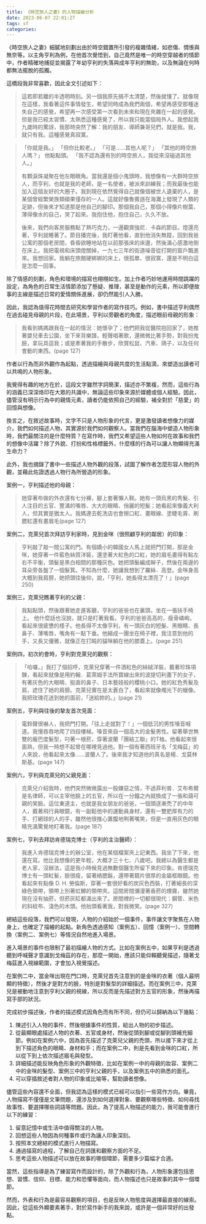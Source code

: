 ```yaml
---
title: 《時空旅人之妻》的人物描繪分析
date: 2023-06-07 22:01:27
tags: sf
categories:
---
```

《時空旅人之妻》細膩地刻劃出由於時空錯置所引發的複雜情緒，如悲傷、惆悵與無奈等。以主角亨利為例，在他首次覺悟到，自己竟然是唯一的時空穿越者的情節中，作者精確地捕捉並揭露了年幼亨利的失落與成年亨利的無助，以及無論在何時都無法擺脫的孤獨。

這橋段我非常喜歡，因此全文引述如下：

> 這若即若離的半透明時刻。另一個我原先搞不太清楚，然後就懂了。就像現在這樣，我看著這件事情發生，希望同時成為我們兩個，希望再感受那種迷失自己的感覺，希望再一次感受第一次看到未來和現在夾雜在一起的感覺。但是我已經太習慣、太熟悉這種感覺了，所以我只能當個局外人。我想起我九歲時的驚訝，我那時突然了解：我的朋友、導師兼哥兒們，就是我。我，就只有我。這種感覺真寂寞。
<!--more-->
>
> 「你就是我。」
> 「但你比較老。」
> 「可是......其他人呢？」
> 「其他的時空旅人嗎？」
> 他點點頭。
> 「我不認為還有別的時空旅人，我從來沒碰過其他人。」
>
> 有顆淚珠凝聚在他左眼眼角。當我還是個小鬼頭時，我想像有一大群時空旅人，而亨利，也就是我的老師，是一名使者，被派來訓練我；而我最後也能加入這個友好的大圈子。我到現在依然覺得自己就像個被世人遺棄的人，是某個曾經繁榮族類碩果僅存的一人。這就好像魯賓遜在海灘上發現了人類的足跡，但後來才知道那是他自己的腳印。那個我自己，那個小得像片樹葉、薄得像水的自己，哭了起來。我抱住他，抱住自己，久久不放。
>
> 後來，我們向客房服務點了熱巧克力，一邊觀賞強尼．卡森的節目。燈還亮著，亨利就睡著了。節目播完後，我盯著他看，直到他消失無蹤，回到我爸公寓的那個老房間，昏昏欲睡地站在以前那張床的床邊，然後滿心感激地倒在床上。我把電視和床頭燈關掉，一九七三年的街道噪音從打開的窗戶飄進來。我想回家。我躺在旅館硬梆梆的床上，很孤單、很寂寞，還是不明白這是怎麼一回事。

除了情感的刻劃，角色和環境的描寫也栩栩如生。加上作者巧妙地運用時間跳躍的設定，為角色的日常生活情節添加了懸疑、推理，甚至是動作的元素，所以即便故事的主線是描述日常的愛情關係進展，卻仍然能引人入勝。

因此，我認為值得花時間去研究和學習作者的寫作技巧。例如，書中描述亨利偶然在過去碰見母親的片段，在此場景，亨利以旁觀者的角度，描述眼前母親的形象：

> 我看到媽媽跟我在一起的情況：她懷孕了；他們把我從醫院抱回家了，她推著嬰兒車去公園，坐下來背樂譜，輕聲唱著歌，還微微比著手勢，對我扮鬼臉，拿玩具逗我；或是牽著我的手散步，欣賞松鼠、汽車、鴿子，以及任何會動的東西。(page 127)


作者以行為而非外觀作為起點，透過描繪與母親共度的生活點滴，來塑造出讀者可以共鳴的人物形象。

我覺得有趣的地方在於，這段文字雖然字詞簡潔，描述亦不繁複，然而，這些行為的涵義已深深烙印在大眾的共識中，無論這些印象來源於媒體或個人經驗。因此，儘管沒有明示行為中的親情元素，讀者仍能依照自己的經驗，補全對於「慈愛」的回憶與想像。

換言之，在敘述故事時，文字不只是人物形象的代言，更是激發讀者想像力的媒介。我們如何描述人物，其實源於我們如何觀察人。當我們在腦海中塑造人物形象時，我們最關注的是什麼特質？在寫作時，我們又希望這些人物如何在故事和我們的想像中活躍？除了外貌、打扮和性格標籤外，什麼樣的行為可以讓人物顯得充滿生命力？

此外，我也摘錄了書中一些描述人物外觀的段落，試圖了解作者怎麼形容人物的外觀，並藉此佐證透過人物行為所營造的形象。

案例一，亨利描述他的母親：
> 她穿著布做的外衣還有七分褲，腳上套著懶人鞋。她有一頭烏黑的秀髮、引人注目的五官、豐滿的嘴唇、大大的眼睛、俏麗的短髮；她看起來像義大利人，但其實是猶太人。我媽連去乾洗店也會擦口紅、畫眼線、塗睫毛膏、刷腮紅還有畫眉毛(page 127)

案例二，克萊兒首次拜訪亨利家時，見到金咪（很照顧亨利的鄰居）的印象：
> 亨利敲了敲一間公寓的門。有個嬌小的韓國女人馬上就把門打開，那是金咪，她穿著一件藍色絲質洋裝，還塗著大紅色的口紅，她的眉毛畫得有點左右不平衡，頭髮是黑白相間的那種灰色。她把頭髮編成辮子，然後在兩邊的耳朵旁各盤了一個髮箕。不知為什麼，她讓我想到了羅絲．高登。金咪身高大概到我肩膀，她把頭往後仰，說，「亨利，她長得太漂亮了！」(page 250)

案例三，克萊兒瞧著亨利的父親：
> 我點點頭，然後跟著她走進客廳，亨利的爸爸也在裏頭，坐在一張扶手椅上。
> 他什麼話也沒說，就只是盯著我看。亨利的爸爸高高的，瘦骨嶙峋，看起來很疲憊的樣子。他長得不太像亨利，有一頭灰白的短髮、黑眼睛、長鼻子、薄嘴唇，嘴角有一點下垂。他縮成一團坐在椅子裡，我注意到他的手，又長又優雅，就像正在打盹的貓咪躺在他的膝蓋上。(page 251)

案例四，初次約會時，亨利對克萊兒的觀察：
> 「哈囉，」我打了個招呼，克萊兒穿著一件酒紅色的絲絨洋裝，戴著珍珠項鍊，看起來就像是用約翰．葛萊姆手法所寶線出來的波提切利畫下的女子，有著灰色的大眼睛、挺直的鼻子、日本藝妓般的櫻桃小口。她的紅色秀髮及肩，遮住了她的肩膀。克萊兒實在是太蒼白了，看起來就像燭光下的蠟像。我把玫瑰花送到她的面前，「送給妳的。」(page 21)

案例五，亨利與往後的摯友首次見面：
> 電鈴聲很嚇人，我把門打開。「往上走就對了！」一個低沉的男性嗓音喊道。我慢吞吞地爬了四段樓梯。嗓音來自一個高大的金髮男性。留著舉世無雙的龐巴度髮型，叼著一根菸，穿著波蘭「團結工聯」的T桖。他看起來很面熟，但我一時想不起曾在哪裡見過他。對一個有著西班牙名「戈梅茲」的人來說，他看起來太像……波蘭人了。後來我才知道他的真名是楊．戈莫林斯基。(page 147)

案例六，亨利與克萊兒的父親見面：
> 克萊兒介紹我時，他們突然微微露出一股嫌惡之情，不過菲利普．艾布希爾是名律師，可以主宰他臉上的五官，所以在一分鐘之內就換成了一張和藹可親的笑臉。這位東道主，也就是我女朋友的爸爸，一個頭逐漸禿了的中年人，戴著飛行員眼鏡，有一副鬆弛中的運動員身材，還有一雙肥厚有力的手、打網球的人的手，雖然他很推心置腹地咧著嘴笑，但是一直用灰色的眼睛充滿驚覺地盯著我。(page 187)

案例七，亨利去拜訪肯德瑞克博士（亨利的主治醫師）：
> 我進入肯德瑞克博士的辦公室，他在某個檔案夾上記東西。我坐了下來，他還在寫。他比我想像的更年輕，大概才三十七、八歲吧。我總以為醫生都是老人家，沒辦法，這是我小時候見過無數個醫生所留下來的印象。肯德瑞克博士有一頭紅髮，臉很瘦，留著絡腮鬍，還帶著鏡片很厚的金屬框眼鏡。他看起來有點像 D. H. 勞倫斯，穿著一套很好看的炭灰色西裝，打著細長的深綠色領帶，領帶上別著虹鱒的領帶夾。這間房間瀰漫著香菸的煙霧，雖然她現在沒有抽菸，但菸灰缸都滿出來了。房間裡的一切都很現代：鋼管、米色的斜紋布、淺色的木頭。他抬頭看著我，對我微笑。(page 327)

總結這些段落，我們可以發現，人物的介紹始於一個事件，事件讓文字聚焦在人物身上，也確定了描繪的起點。新角色透過感知（案例五）、回憶（案例一）、空間轉換（案例二、案例七）等情況自然地進入場景。

進入場景的事件也限制了最初描繪人物的方式。比如在案例五中，如果亨利是透過聽到呼喊聲才意識到戈梅茲的存在，那麼一開始，應該只能仰賴聽覺描述，隨著戈梅茲進入視線範圍，才會加入視覺描述。

在案例二中，當金咪出現在門口時，克萊兒首先注意到的是金咪的衣著（個人最明顯的特徵），然後才是對方的臉，特別是對髮型的詳細描述。而在案例三中，克萊兒是被動地注意到亨利父親的視線，所以反而是先描述對方五官的形象，然後再描寫手部的狀況。

完成初步描述後，作者的描述模式因角色而有所不同，但仍可以歸納為以下幾點：

1. 陳述引入人物的事件，然後根據事件的性質，給出人物的初步描述。
2. 從最顯眼處描述人物的衣著、五官或身材，然後從頭到腳或從腳到頭補充細節。例如在案例六中，因為首先描述了克萊兒父親的禿頭，所以接下來才從上到下描述角色的眼睛、身材和手；而在案例二中，則是先看到金咪的口紅，所以從下到上依次描述眉毛與發型。
3. 詳細描述能反映角色形象的外觀特徵，比如在案例一中的母親的妝容、案例二中的金咪的髮型、案例三中的亨利父親的手，以及案例五中的熟悉的面孔。
4. 可以穿插敘述者對人物的印象或比喻等，幫助讀者想像。

儘管這些內容還不全面，但我認為這樣的模式已經可以指引一些寫作方向。畢竟，人物描寫不僅僅是文筆問題，還涉及到如何選擇對象、要觀察哪些特徵、如何尋找故事性、要選擇哪些詞語等問題。因此，為了提高人物描述的能力，我可能會進行以下的練習：

1. 留意記憶中或生活中值得關注的人物。
2. 回想這些人物因為何種事件或行為讓人印象深刻。
3. 按照本文總結的模式進行人物描寫。
4. 通過描寫的過程，了解自己在詞匯和觀察方面的不足。
5. 思考這些人物描述可以放在故事的哪個環節，需要多少篇幅才合適。
   
當然，這些指導是為了練習寫作而設計的，除了外觀和行為，人物形象還包括思想、習慣、信仰、目標、能力和恐懼等面向，而人物描述也只是故事的其中一個環節。

然而，外表和行為是最容易觀察的項目，也是反映人物態度與選擇最直接的線索。因此，從這些外顯要素著手，對於寫作新手的我來說，或許是一個非常好的出發點。